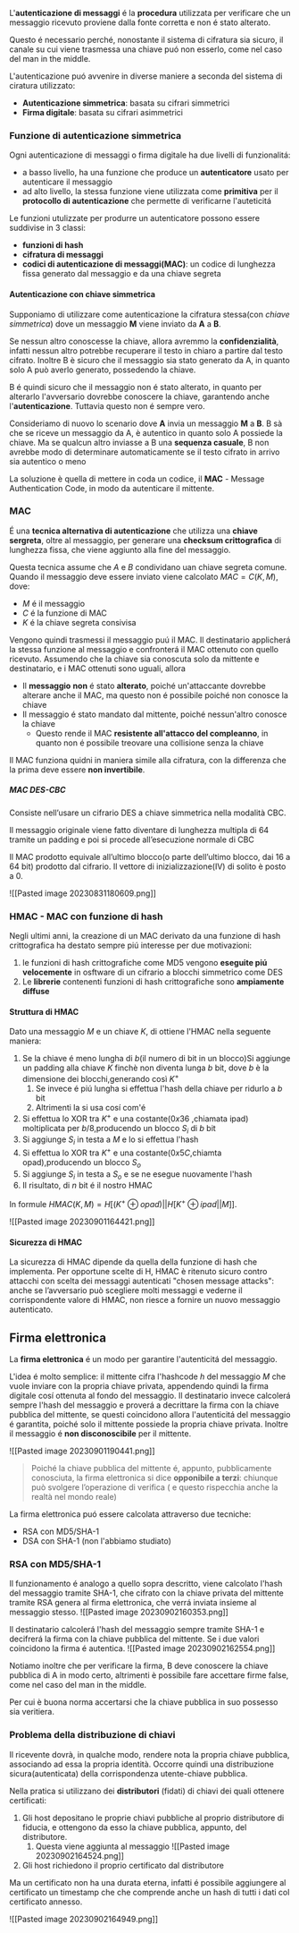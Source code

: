 L'**autenticazione di messaggi** é la **procedura** utilizzata per verificare che un messaggio ricevuto proviene dalla fonte corretta e non é stato alterato.

Questo é necessario perché, nonostante il sistema di cifratura sia sicuro, il canale su cui viene trasmessa una chiave puó non esserlo, come nel caso del man in the middle.

L'autenticazione puó avvenire in diverse maniere a seconda del sistema di ciratura utilizzato:
- **Autenticazione simmetrica**: basata su cifrari simmetrici
- **Firma digitale**: basata su cifrari asimmetrici 

### Funzione di autenticazione simmetrica
Ogni autenticazione di messaggi o firma digitale ha due livelli di funzionalitá:
- a basso livello, ha una funzione che produce un **autenticatore** usato per autenticare il messaggio
- ad alto livello, la stessa funzione viene utilizzata come **primitiva** per il **protocollo di autenticazione** che permette di verificarne l'auteticitá

Le funzioni utulizzate per produrre un autenticatore possono essere suddivise in 3 classi:
- **funzioni di hash**
- **cifratura di messaggi**
- **codici di autenticazione di messaggi(MAC)**: un codice di lunghezza fissa generato dal messaggio e da una chiave segreta
#### Autenticazione con chiave simmetrica
Supponiamo di utilizzare come autenticazione la cifratura stessa(con *chiave simmetrica*) dove un messaggio **M** viene inviato da **A** a **B**.

Se nessun altro conoscesse la chiave, allora avremmo la **confidenzialità**, infatti nessun altro potrebbe recuperare il testo in chiaro a partire dal testo cifrato.
Inoltre B è sicuro che il messaggio sia stato generato da A, in quanto solo A può averlo generato, possedendo la chiave.

B é quindi sicuro che il messaggio non é stato alterato, in quanto per alterarlo l'avversario dovrebbe conoscere la chiave, garantendo anche l'**autenticazione**. Tuttavia questo non é sempre vero.

Consideriamo di nuovo lo scenario dove **A** invia un messaggio **M** a **B**. 
B sà che se riceve un messaggio da A, è autentico in quanto solo A possiede la chiave. Ma se qualcun altro inviasse a B una **sequenza casuale**, B non avrebbe modo di determinare automaticamente se il testo cifrato in arrivo sia autentico o meno

La soluzione è quella di mettere in coda un codice, il **MAC** - Message Authentication Code, in modo da autenticare il mittente.

### MAC
É una **tecnica alternativa di autenticazione** che utilizza una **chiave sergreta**, oltre al messaggio, per generare una **checksum crittografica** di lunghezza fissa, che viene aggiunto alla fine del messaggio.

Questa tecnica assume che $A$ e $B$ condividano uan chiave segreta comune. Quando il messaggio deve essere inviato viene calcolato $MAC=C(K,M)$, dove:
- $M$ é il messaggio
- $C$ é la funzione di MAC
- $K$ é la chiave segreta consivisa

Vengono quindi trasmessi il messaggio puú il MAC. Il destinatario applicherá la stessa funzione al messaggio e confronterá il MAC ottenuto con quello ricevuto. 
Assumendo che la chiave sia conoscuta solo da mittente e destinatario, e i MAC ottenuti sono uguali, allora
- Il **messaggio** **non** é stato **alterato**, poiché un'attaccante dovrebbe alterare anche il MAC, ma questo non é possibile poiché non conosce la chiave
- Il messaggio é stato mandato dal mittente, poiché nessun'altro conosce la chiave
	- Questo rende il MAC **resistente all'attacco del compleanno**, in quanto non é possibile treovare una collisione senza la chiave

Il MAC funziona quidni in maniera simile alla cifratura, con la differenza che la prima deve essere **non invertibile**.

##### MAC DES-CBC
Consiste nell’usare un cifrario DES a chiave simmetrica nella modalità CBC.

Il messaggio originale viene fatto diventare di lunghezza multipla di 64 tramite un padding e poi si procede all’esecuzione normale di CBC

Il MAC prodotto equivale all’ultimo blocco(o parte dell’ultimo blocco, dai 16 a 64 bit) prodotto dal cifrario. Il vettore di inizializzazione(IV) di solito è posto a 0.

![[Pasted image 20230831180609.png]]

### HMAC - MAC con funzione di hash
Negli ultimi anni, la creazione di un MAC derivato da una funzione di hash crittografica ha destato sempre piú interesse per due motivazioni:
1. le funzioni di hash crittografiche come MD5 vengono **eseguite piú velocemente** in osftware di un cifrario a blocchi simmetrico come DES
2. Le **librerie** contenenti funzioni di hash crittografiche sono **ampiamente diffuse**

#### Struttura di HMAC
Dato una messaggio $M$ e un chiave $K$, di ottiene l'HMAC nella seguente maniera:
1. Se la chiave é meno lungha di $b$(il numero di bit in un blocco)Si aggiunge un padding alla chiave $K$ finchè non diventa lunga $b$ bit, dove $b$ è la dimensione dei blocchi,generando così $K^+$
	1. Se invece é piú lungha si effettua l'hash della chiave per ridurlo a $b$ bit
	2. Altrimenti la si usa cosí com'é
2. Si effettua lo XOR tra $K^+$ e una costante($0x36$ ,chiamata ipad) moltiplicata per $b/8$,producendo un blocco $S_i$ di $b$ bit
3. Si aggiunge $S_i$ in testa a $M$ e lo si effettua l'hash
4. Si effettua lo XOR tra $K^+$ e una costante($0x5C$,chiamta opad),producendo un blocco $S_o$
5. Si aggiunge $S_i$ in testa a $S_o$ e se ne esegue nuovamente l'hash
6. Il risultato, di $n$ bit é il nostro HMAC

In formule $HMAC(K,M)=H[(K^+\oplus opad)||H[K^+\oplus ipad||M]]$.
 
![[Pasted image 20230901164421.png]]

#### Sicurezza di HMAC
La sicurezza di HMAC dipende da quella della funzione di hash che implementa.
Per opportune scelte di H, HMAC è ritenuto sicuro contro attacchi con scelta dei messaggi autenticati "chosen message attacks": anche se l’avversario può scegliere molti messaggi e vederne il corrispondente valore di HMAC, non riesce a fornire un nuovo messaggio autenticato.
## Firma elettronica
La **firma elettronica** é un modo per garantire l'autenticitá del messaggio.

L'idea é molto semplice: il mittente cifra l'hashcode $h$ del messaggio $M$ che vuole inviare con la propria chiave privata, appendendo quindi la firma digitale cosí ottenuta al fondo del messaggio. 
Il destinatario invece calcolerá sempre l'hash del messaggio e proverá a decrittare la firma con la chiave pubblica del mittente, se questi coincidono allora l'autenticitá del messaggio é garantita, poiché solo il mittente possiede la propria chiave privata. Inoltre il messaggio é **non disconoscibile** per il mittente.

![[Pasted image 20230901190441.png]]

> Poiché la chiave pubblica del mittente é, appunto, pubblicamente conosciuta, la firma elettronica si dice **opponibile a terzi**: chiunque può svolgere l’operazione di verifica ( e questo rispecchia anche la realtà nel mondo reale)

La firma elettronica puó essere calcolata attraverso due tecniche:
- RSA con MD5/SHA-1
- DSA con SHA-1 (non l'abbiamo studiato)
### RSA con MD5/SHA-1
Il funzionamento é analogo a quello sopra descritto, viene calcolato l'hash del messaggio tramite SHA-1, che cifrato con la chiave privata del mittente tramite RSA genera al firma elettronica, che verrá inviata insieme al messaggio stesso.
![[Pasted image 20230902160353.png]]

Il destinatario calcolerá l'hash del messaggio sempre tramite SHA-1 e decifrerá la firma con la chiave pubblica del mittente. 
Se i due valori coincidono la firma é autentica.
![[Pasted image 20230902162554.png]]

Notiamo inoltre che per verificare la firma, B deve conoscere la chiave pubblica di A in modo certo, altrimenti è possibile fare accettare firme false, come nel caso del man in the middle.

Per cui è buona norma accertarsi che la chiave pubblica in suo possesso sia veritiera.

### Problema della distribuzione di chiavi
Il ricevente dovrà, in qualche modo, rendere nota la propria chiave pubblica, associando ad essa la propria identità. Occorre quindi una distribuzione sicura(autenticata) della corrispondenza utente-chiave pubblica.

Nella pratica si utilizzano dei **distributori** (fidati) di chiavi dei quali ottenere certificati:
1. Gli host depositano le proprie chiavi pubbliche al proprio distributore di fiducia, e ottengono da esso la chiave pubblica, appunto, del distributore.
	1. Questa viene aggiunta al messaggio 
![[Pasted image 20230902164524.png]]
2. Gli host richiedono il proprio certificato dal distributore

Ma un certificato non ha una durata eterna, infatti é possibile aggiungere al certificato un timestamp che che comprende anche un hash di tutti i dati col certificato annesso.

![[Pasted image 20230902164949.png]]